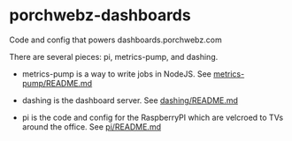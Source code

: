 # porchwebz-dashboards

Code and config that powers dashboards.porchwebz.com

There are several pieces: pi, metrics-pump, and dashing.

* metrics-pump is a way to write jobs in NodeJS.
See [metrics-pump/README.md](metrics-pump/README.md)

* dashing is the dashboard server.
See [dashing/README.md](dashing/README.md)

* pi is the code and config for the RaspberryPI which are velcroed to TVs around the office.
See [pi/README.md](pi/README.md)
